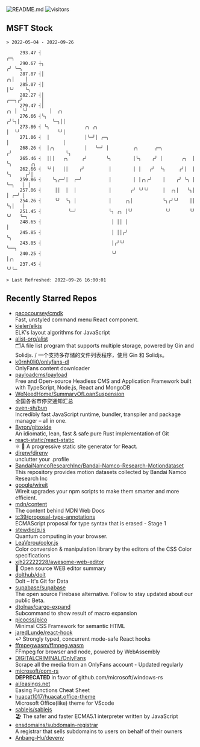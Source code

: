 ![README.md](https://github.com/Gerhut/Gerhut/workflows/README.md/badge.svg)
![visitors](https://visitors.vercel.app/Gerhut/Gerhut?token=8cf69d1f6813d272ef062726b6070c9be4ff72038cfe5a7ded7384a8da65d866)

## MSFT Stock

```
> 2022-05-04 - 2022-09-26

     293.47 ┤                                                                     ╭─╮                            
     290.67 ┼╮                                                                   ╭╯ ╰─╮                          
     287.87 ┤│                                                                 ╭╮│    │                          
     285.07 ┤│                                                                 │╰╯    ╰╮                         
     282.27 ┤│                                                            ╭──╮╭╯       │                         
     279.47 ┤│                                                         ╭╮ │  ╰╯        │  ╭╮                     
     276.66 ┤╰╮                                                       ╭╯╰╮│            ╰─╮││                     
     273.86 ┤ ╰╮             ╭╮ ╭╮                                    │  ╰╯              ╰╯│                     
     271.06 ┤  │             │╰─╯│ ╭─╮                                │                    │                     
     268.26 ┤  │╭╮           │   ╰─╯ │         ╭╮      ╭─╮           ╭╯                    ╰╮                    
     265.46 ┤  │││   ╭╮     ╭╯       ╰╮        │╰╮    ╭╯ │       ╭╮  │                      ╰╮       ╭╮          
     262.66 ┤  ╰╯│   ││    ╭╯         │        │ │   ╭╯  ╰╮     ╭╯│  │                       ╰╮     ╭╯│          
     259.86 ┤    ╰╮╭─╯│  ╭─╯          │        │ │╭╮╭╯    │    ╭╯ ╰╮ │                        ╰─╮   │ │          
     257.06 ┤     ││  │  │            │       ╭╯ ╰╯╰╯     │  ╭╮│   ╰╮│                          │ ╭─╯ │          
     254.26 ┤     ╰╯  ╰╮ │            │     ╭╮│           ╰╮╭╯╰╯    ││                          ╰╮│   │          
     251.45 ┤          ╰─╯            ╰╮ ╭╮ │╰╯            ╰╯       ╰╯                           ╰╯   ╰─╮        
     248.65 ┤                          │ ││ │                                                           │        
     245.85 ┤                          │ ││╭╯                                                           ╰╮       
     243.05 ┤                          │╭╯╰╯                                                             ╰──╮    
     240.25 ┤                          ╰╯                                                                   │╭╮  
     237.45 ┤                                                                                               ╰╯╰─ 

> Last Refreshed: 2022-09-26 16:00:01
```

## Recently Starred Repos

- [pacocoursey/cmdk](https://github.com/pacocoursey/cmdk)  
  Fast, unstyled command menu React component.
- [kieler/elkjs](https://github.com/kieler/elkjs)  
  ELK's layout algorithms for JavaScript
- [alist-org/alist](https://github.com/alist-org/alist)  
  🗂️A file list program that supports multiple storage, powered by Gin and Solidjs. / 一个支持多存储的文件列表程序，使用 Gin 和 Solidjs。
- [k0rnh0li0/onlyfans-dl](https://github.com/k0rnh0li0/onlyfans-dl)  
  OnlyFans content downloader
- [payloadcms/payload](https://github.com/payloadcms/payload)  
  Free and Open-source Headless CMS and Application Framework built with TypeScript, Node.js, React and MongoDB
- [WeNeedHome/SummaryOfLoanSuspension](https://github.com/WeNeedHome/SummaryOfLoanSuspension)  
  全国各省市停贷通知汇总
- [oven-sh/bun](https://github.com/oven-sh/bun)  
  Incredibly fast JavaScript runtime, bundler, transpiler and package manager – all in one.
- [Byron/gitoxide](https://github.com/Byron/gitoxide)  
  An idiomatic, lean, fast & safe pure Rust implementation of Git
- [react-static/react-static](https://github.com/react-static/react-static)  
  ⚛️ 🚀 A progressive static site generator for React.
- [direnv/direnv](https://github.com/direnv/direnv)  
  unclutter your .profile
- [BandaiNamcoResearchInc/Bandai-Namco-Research-Motiondataset](https://github.com/BandaiNamcoResearchInc/Bandai-Namco-Research-Motiondataset)  
  This repository provides motion datasets collected by Bandai Namco Research Inc
- [google/wireit](https://github.com/google/wireit)  
  Wireit upgrades your npm scripts to make them smarter and more efficient.
- [mdn/content](https://github.com/mdn/content)  
  The content behind MDN Web Docs
- [tc39/proposal-type-annotations](https://github.com/tc39/proposal-type-annotations)  
  ECMAScript proposal for type syntax that is erased - Stage 1
- [stewdio/q.js](https://github.com/stewdio/q.js)  
  Quantum computing in your browser.
- [LeaVerou/color.js](https://github.com/LeaVerou/color.js)  
  Color conversion & manipulation library by the editors of the CSS Color specifications
- [xjh22222228/awesome-web-editor](https://github.com/xjh22222228/awesome-web-editor)  
  🔨  Open source WEB editor summary
- [dolthub/dolt](https://github.com/dolthub/dolt)  
  Dolt – It's Git for Data
- [supabase/supabase](https://github.com/supabase/supabase)  
  The open source Firebase alternative. Follow to stay updated about our public Beta.
- [dtolnay/cargo-expand](https://github.com/dtolnay/cargo-expand)  
  Subcommand to show result of macro expansion
- [picocss/pico](https://github.com/picocss/pico)  
  Minimal CSS Framework for semantic HTML
- [jaredLunde/react-hook](https://github.com/jaredLunde/react-hook)  
  ↩ Strongly typed, concurrent mode-safe React hooks
- [ffmpegwasm/ffmpeg.wasm](https://github.com/ffmpegwasm/ffmpeg.wasm)  
  FFmpeg for browser and node, powered by WebAssembly
- [DIGITALCRIMINAL/OnlyFans](https://github.com/DIGITALCRIMINAL/OnlyFans)  
  Scrape all the media from an OnlyFans account - Updated regularly
- [microsoft/com-rs](https://github.com/microsoft/com-rs)  
  **DEPRECATED** in favor of github.com/microsoft/windows-rs
- [ai/easings.net](https://github.com/ai/easings.net)  
  Easing Functions Cheat Sheet
- [huacat1017/huacat.office-theme](https://github.com/huacat1017/huacat.office-theme)  
  Microsoft Office(like) theme for VScode
- [sablejs/sablejs](https://github.com/sablejs/sablejs)  
  🏖️ The safer and faster ECMA5.1 interpreter written by JavaScript
- [ensdomains/subdomain-registrar](https://github.com/ensdomains/subdomain-registrar)  
  A registrar that sells subdomains to users on behalf of their owners
- [Anbang-Hu/devenv](https://github.com/Anbang-Hu/devenv)  
